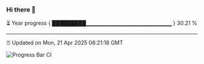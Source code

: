 ### Hi there 👋

⏳ Year progress { █████████▁▁▁▁▁▁▁▁▁▁▁▁▁▁▁▁▁▁▁▁▁ } 30.21 %

---

⏰ Updated on Mon, 21 Apr 2025 06:21:18 GMT

![Progress Bar CI](https://github.com/liununu/liununu/workflows/Progress%20Bar%20CI/badge.svg)
